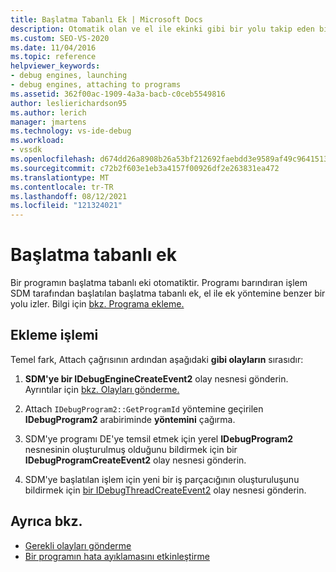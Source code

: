 ```yaml
---
title: Başlatma Tabanlı Ek | Microsoft Docs
description: Otomatik olan ve el ile ekinki gibi bir yolu takip eden bir programa başlatma tabanlı ek hakkında bilgi edinebilirsiniz.
ms.custom: SEO-VS-2020
ms.date: 11/04/2016
ms.topic: reference
helpviewer_keywords:
- debug engines, launching
- debug engines, attaching to programs
ms.assetid: 362f00ac-1909-4a3a-bacb-c0ceb5549816
author: leslierichardson95
ms.author: lerich
manager: jmartens
ms.technology: vs-ide-debug
ms.workload:
- vssdk
ms.openlocfilehash: d674dd26a8908b26a53bf212692faebdd3e9589af49c9641513c1fb526a9981b
ms.sourcegitcommit: c72b2f603e1eb3a4157f00926df2e263831ea472
ms.translationtype: MT
ms.contentlocale: tr-TR
ms.lasthandoff: 08/12/2021
ms.locfileid: "121324021"
---
```

# <a name="launch-based-attachment"></a>Başlatma tabanlı ek
Bir programın başlatma tabanlı eki otomatiktir. Programı barındıran işlem SDM tarafından başlatılan başlatma tabanlı ek, el ile ek yöntemine benzer bir yolu izler. Bilgi için [bkz. Programa ekleme.](../../extensibility/debugger/attaching-to-the-program.md)

## <a name="the-attaching-process"></a>Ekleme işlemi
 Temel fark, Attach çağrısının ardından aşağıdaki **gibi olayların** sırasıdır:

1. **SDM'ye bir IDebugEngineCreateEvent2** olay nesnesi gönderin. Ayrıntılar için [bkz. Olayları gönderme.](../../extensibility/debugger/sending-events.md)

2. Attach `IDebugProgram2::GetProgramId` yöntemine geçirilen **IDebugProgram2** arabiriminde **yöntemini** çağırma.

3. SDM'ye programı DE'ye temsil etmek için yerel **IDebugProgram2** nesnesinin oluşturulmuş olduğunu bildirmek için bir **IDebugProgramCreateEvent2** olay nesnesi gönderin.

4. SDM'ye başlatılan işlem için yeni bir iş parçacığının oluşturuluşunu bildirmek için [bir IDebugThreadCreateEvent2](../../extensibility/debugger/reference/idebugthreadcreateevent2.md) olay nesnesi gönderin.

## <a name="see-also"></a>Ayrıca bkz.
- [Gerekli olayları gönderme](../../extensibility/debugger/sending-the-required-events.md)
- [Bir programın hata ayıklamasını etkinleştirme](../../extensibility/debugger/enabling-a-program-to-be-debugged.md)
